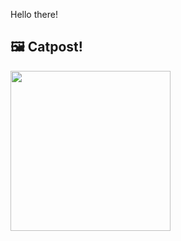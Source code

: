 Hello there!



## 🖼️ Catpost!

<sub>
    <img src="https://cdn2.thecatapi.com/images/MjA0MjUzOA.jpg" height="256">
</sub>

